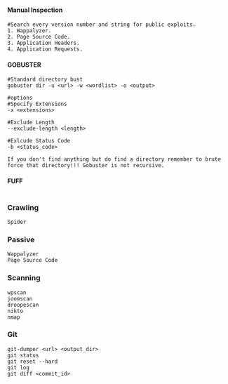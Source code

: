 #### Manual Inspection
```
#Search every version number and string for public exploits.
1. Wappalyzer.
2. Page Source Code.
3. Application Headers.
4. Application Requests.
```
#### GOBUSTER
```
#Standard directory bust
gobuster dir -u <url> -w <wordlist> -o <output>

#options
#Specify Extensions
-x <extensions>

#Exclude Length
--exclude-length <length>

#Exlcude Status Code
-b <status_code>

If you don't find anything but do find a directory remember to brute force that directory!!! Gobuster is not recursive.
```
#### FUFF
```

```
### Crawling
```
Spider
```

### Passive
```
Wappalyzer
Page Source Code
```

### Scanning
```
wpscan
joomscan
droopescan
nikto
nmap 
```

### Git
```
git-dumper <url> <output_dir>
git status
git reset --hard
git log
git diff <commit_id>
```